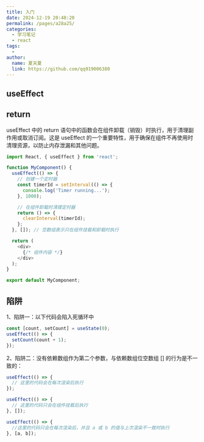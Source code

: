 ```yaml
---
title: 入门
date: 2024-12-19 20:48:20
permalink: /pages/a28a25/
categories:
  - 学习笔记
  - react
tags:
  - 
author: 
  name: 夏天夏
  link: https://github.com/qq919006380
---
```

## useEffect

## return
useEffect 中的 return 语句中的函数会在组件卸载（销毁）时执行，用于清理副作用或取消订阅。这是 useEffect 的一个重要特性，用于确保在组件不再使用时清理资源，以防止内存泄漏和其他问题。
```js
import React, { useEffect } from 'react';

function MyComponent() {
  useEffect(() => {
    // 创建一个定时器
    const timerId = setInterval(() => {
      console.log('Timer running...');
    }, 1000);

    // 在组件卸载时清理定时器
    return () => {
      clearInterval(timerId);
    };
  }, []); // 空数组表示只在组件挂载和卸载时执行

  return (
    <div>
      {/* 组件内容 */}
    </div>
  );
}

export default MyComponent;

```


## 陷阱
1、陷阱一：以下代码会陷入死循环中
```js
const [count, setCount] = useState(0);
useEffect(() => {
  setCount(count + 1);
});
```

2、陷阱二：没有依赖数组作为第二个参数，与依赖数组位空数组 [] 的行为是不一致的：
```js
useEffect(() => {
  // 这里的代码会在每次渲染后执行
});

useEffect(() => {
  // 这里的代码只会在组件挂载后执行
}, []);

useEffect(() => {
  //这里的代码只会在每次渲染后，并且 a 或 b 的值与上次渲染不一致时执行
}, [a, b]);
```